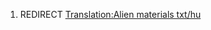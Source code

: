 1.  REDIRECT [Translation:Alien materials
    txt/hu](Translation:Alien_materials_txt/hu "wikilink")